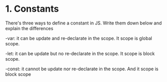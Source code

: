 # 1. Constants

There's three ways to define a constant in JS. Write them down below and explain the differences

-var: it can be update and re-declarate in the scope. It scope is global scope.

-let: it can be update but no re-declarate in the scope. It scope is block scope.

-const: it cannot be update nor re-declarate in the scope. And it scope is block scope

